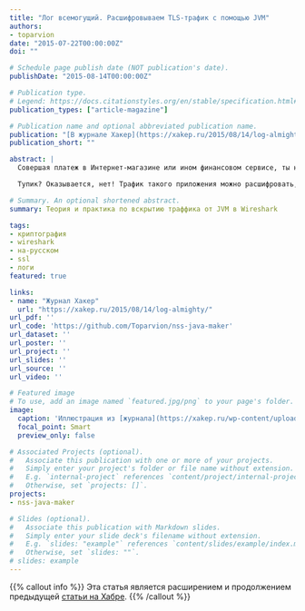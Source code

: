 ```yaml
---
title: "Лог всемогущий. Расшифровываем TLS-трафик с помощью JVM"
authors:
- toparvion
date: "2015-07-22T00:00:00Z"
doi: ""

# Schedule page publish date (NOT publication's date).
publishDate: "2015-08-14T00:00:00Z"

# Publication type.
# Legend: https://docs.citationstyles.org/en/stable/specification.html#appendix-iii-types
publication_types: ["article-magazine"]

# Publication name and optional abbreviated publication name.
publication: "[В журнале Хакер](https://xakep.ru/2015/08/14/log-almighty/)"
publication_short: ""

abstract: |
  Совершая платеж в Интернет-магазине или ином финансовом сервисе, ты наверняка инициируешь SSL-соединение где-то на серверной стороне с участием какого-нибудь Java-приложения. А теперь представь: что, если тебе нужно исследовать это соединение? В силу бизнес-ценности его нельзя сделать открытым даже в тестовом окружении. Устроить [MITM](https://ru.wikipedia.org/wiki/%D0%A7%D0%B5%D0%BB%D0%BE%D0%B2%D0%B5%D0%BA_%D0%BF%D0%BE%D1%81%D0%B5%D1%80%D0%B5%D0%B4%D0%B8%D0%BD%D0%B5) с помощью [Fiddler](https://en.wikipedia.org/wiki/Fiddler_%28software%29)’а не даст привязка к настоящим сертификатам, и даже если ты раздобудешь приватный ключ сервера, успех не гарантирован.

  Тупик? Оказывается, нет! Трафик такого приложения можно расшифровать, если у тебя есть его перехват [Wireshark](https://ru.wikipedia.org/wiki/Wireshark)’ом и… логи JVM.

# Summary. An optional shortened abstract.
summary: Теория и практика по вскрытию траффика от JVM в Wireshark

tags:
- криптография
- wireshark
- на-русском
- ssl
- логи
featured: true

links:
- name: "Журнал Хакер"
  url: "https://xakep.ru/2015/08/14/log-almighty/"
url_pdf: ''
url_code: 'https://github.com/Toparvion/nss-java-maker'
url_dataset: ''
url_poster: ''
url_project: ''
url_slides: ''
url_source: ''
url_video: ''

# Featured image
# To use, add an image named `featured.jpg/png` to your page's folder.
image:
  caption: 'Иллюстрация из [журнала](https://xakep.ru/wp-content/uploads/2015/08/dots.png)'
  focal_point: Smart
  preview_only: false

# Associated Projects (optional).
#   Associate this publication with one or more of your projects.
#   Simply enter your project's folder or file name without extension.
#   E.g. `internal-project` references `content/project/internal-project/index.md`.
#   Otherwise, set `projects: []`.
projects:
- nss-java-maker

# Slides (optional).
#   Associate this publication with Markdown slides.
#   Simply enter your slide deck's filename without extension.
#   E.g. `slides: "example"` references `content/slides/example/index.md`.
#   Otherwise, set `slides: ""`.
# slides: example
---
```

{{% callout info %}}
Эта статья является расширением и продолжением предыдущей [статьи на Хабре](/publication/2015/habr/).
{{% /callout %}}
